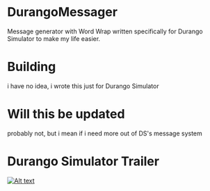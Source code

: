 # DurangoMessager
Message generator with Word Wrap written specifically for Durango Simulator to make my life easier.
# Building
i have no idea, i wrote this just for Durango Simulator
# Will this be updated
probably not, but i mean if i need more out of DS's message system
# Durango Simulator Trailer
[![Alt text](https://img.youtube.com/vi/HLDvjZgoJvg/0.jpg)](https://www.youtube.com/watch?v=HLDvjZgoJvg)
